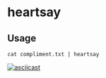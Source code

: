 # heartsay

## Usage

    cat compliment.txt | heartsay

[![asciicast](https://asciinema.org/a/LuGzAxix20aHfH74AfgCOgd55.png)](https://asciinema.org/a/LuGzAxix20aHfH74AfgCOgd55)
